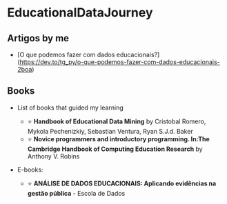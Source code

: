 # EducationalDataJourney

## Artigos by me

* [O que podemos fazer com dados educacionais?] (https://dev.to/tg_py/o-que-podemos-fazer-com-dados-educacionais-2boa) 

## Books
  * List of books that guided my learning 
    - :star: **Handbook of Educational Data Mining** by Cristobal Romero, Mykola Pechenizkiy, Sebastian Ventura, Ryan S.J.d. Baker
    - :star: **Novice programmers and introductory programming. In:The Cambridge Handbook of Computing Education Research** by
Anthony V. Robins

* E-books:
    - :star: **ANÁLISE DE DADOS EDUCACIONAIS: Aplicando evidências na gestão pública** - Escola de Dados
